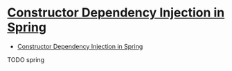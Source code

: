 # [Constructor Dependency Injection in Spring](https://www.baeldung.com/constructor-injection-in-spring)

- [Constructor Dependency Injection in Spring](#constructor-dependency-injection-in-spring)









TODO spring